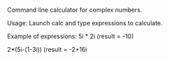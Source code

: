 Command line calculator for complex numbers.

Usage:
Launch calc and type expressions to calculate.

Example of expressions:
5i * 2i
(result = -10)

2*(5i-(1-3i))
(result = -2+16i
